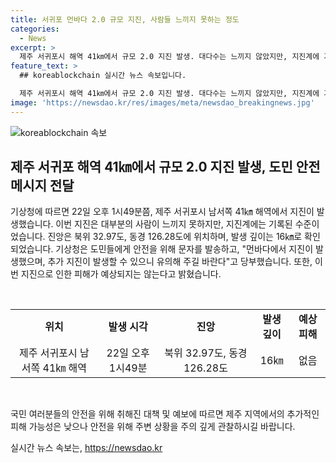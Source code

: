 ```yaml
---
title: 서귀포 먼바다 2.0 규모 지진, 사람들 느끼지 못하는 정도
categories:
  - News
excerpt: >
  제주 서귀포시 해역 41㎞에서 규모 2.0 지진 발생. 대다수는 느끼지 않았지만, 지진계에 기록. 도민 안전 문자로 추가 지진 주의 당부. 피해 예상은 없다.
feature_text: >
  ## koreablockchain 실시간 뉴스 속보입니다.

  제주 서귀포시 해역 41㎞에서 규모 2.0 지진 발생. 대다수는 느끼지 않았지만, 지진계에 기록. 도민 안전 문자로 추가 지진 주의 당부. 피해 예상은 없다.
image: 'https://newsdao.kr/res/images/meta/newsdao_breakingnews.jpg'
---
```


<p><img src="https://newsdao.kr/res/images/meta/newsdao_breakingnews.jpg" alt="koreablockchain 속보" /></p>

<h2 data-ke-size="size26">제주 서귀포 해역 41㎞에서 규모 2.0 지진 발생, 도민 안전 메시지 전달</h2>

<p>기상청에 따르면 22일 오후 1시49분쯤, 제주 서귀포시 남서쪽 41㎞ 해역에서 지진이 발생했습니다. 이번 지진은 대부분의 사람이 느끼지 못하지만, 지진계에는 기록된 수준이었습니다. 진앙은 북위 32.97도, 동경 126.28도에 위치하며, 발생 깊이는 16㎞로 확인되었습니다. 기상청은 도민들에게 안전을 위해 문자를 발송하고, "먼바다에서 지진이 발생했으며, 추가 지진이 발생할 수 있으니 유의해 주길 바란다"고 당부했습니다. 또한, 이번 지진으로 인한 피해가 예상되지는 않는다고 밝혔습니다.</p>

<p data-ke-size="size16">&nbsp;</p>

<table>
<tbody>
<tr>
<td style="text-align: center; height: 17px;"><b>위치</b></td>
<td style="text-align: center; height: 17px;"><b>발생 시각</b></td>
<td style="text-align: center; height: 17px;"><b>진앙</b></td>
<td style="text-align: center; height: 17px;"><b>발생 깊이</b></td>
<td style="text-align: center; height: 17px;"><b>예상 피해</b></td>
</tr>
<tr>
<td style="text-align: center; height: 17px;">제주 서귀포시 남서쪽 41㎞ 해역</td>
<td style="text-align: center; height: 17px;">22일 오후 1시49분</td>
<td style="text-align: center; height: 17px;">북위 32.97도, 동경 126.28도</td>
<td style="text-align: center; height: 17px;">16㎞</td>
<td style="text-align: center; height: 17px;">없음</td>
</tr>
</tbody>
</table>

<p data-ke-size="size16">&nbsp;</p>

<p>국민 여러분들의 안전을 위해 취해진 대책 및 예보에 따르면 제주 지역에서의 추가적인 피해 가능성은 낮으나 안전을 위해 주변 상황을 주의 깊게 관찰하시길 바랍니다.</p>
실시간 뉴스 속보는, <a href="https://newsdao.kr" rel="dofollow">https://newsdao.kr</a>


